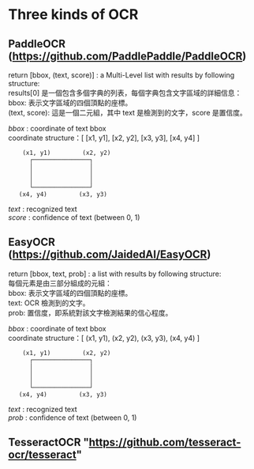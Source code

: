 # Three kinds of OCR

## **PaddleOCR** (https://github.com/PaddlePaddle/PaddleOCR) <br>
return [bbox, (text, score)] : a Multi-Level list with results by following structure: <br>
     results[0] 是一個包含多個字典的列表，每個字典包含文字區域的詳細信息： <br>
          bbox: 表示文字區域的四個頂點的座標。 <br>
          (text, score): 這是一個二元組，其中 text 是檢測到的文字，score 是置信度。 <br>

*bbox* : coordinate of text bbox<br>
     coordinate structure：[ [x1, y1], [x2, y2], [x3, y3], [x4, y4] ] <br>
   
        (x1, y1)         (x2, y2)
          ┌────────────────┐
          │                │
          │                │
          │                │
          └────────────────┘
       (x4, y4)         (x3, y3)

*text* : recognized text <br>
*score* : confidence of text (between 0, 1) <br>



## **EasyOCR** (https://github.com/JaidedAI/EasyOCR) <br>
return [bbox, text, prob] : a list with results by following structure:<br>
     每個元素是由三部分組成的元組：<br>
          bbox: 表示文字區域的四個頂點的座標。<br>
          text: OCR 檢測到的文字。<br>
          prob: 置信度，即系統對該文字檢測結果的信心程度。<br>

*bbox* : coordinate of text bbox<br>
     coordinate structure：[ (x1, y1), (x2, y2), (x3, y3), (x4, y4) ]<br>
   
        (x1, y1)         (x2, y2)
          ┌────────────────┐
          │                │
          │                │
          │                │
          └────────────────┘
       (x4, y4)         (x3, y3)

*text* : recognized text<br>
*prob* : confidence of text (between 0, 1)<br>


## TesseractOCR "https://github.com/tesseract-ocr/tesseract" <br>

